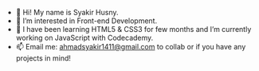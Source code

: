 - 👋 Hi! My name is Syakir Husny.
- 👀 I’m interested in Front-end Development.
- 🌱 I have been learning HTML5 & CSS3 for few months and I’m currently working on JavaScript with Codecademy.
- 📫 Email me: ahmadsyakir1411@gmail.com to collab or if you have any projects in mind!

<!---
ahmadddsyakir/ahmadddsyakir is a ✨ special ✨ repository because its `README.md` (this file) appears on your GitHub profile.
You can click the Preview link to take a look at your changes.
--->
